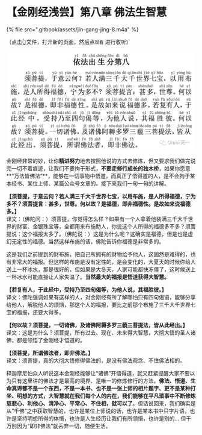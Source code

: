 # 【金刚经浅尝】第八章 佛法生智慧

{% file src=".gitbook/assets/jin-gang-jing-8.m4a" %}

（点击👆文件，打开新的页面，然后点`观看` 进行收听\)

![](.gitbook/assets/image%20%282%29.png)

金刚经非常的妙，让你**精进努力**地去按照他说的方式去修炼，但又要求我们做完说完一切不着痕迹，让我们不要拘于形式，**不要走修行成长的独木桥**，如果你愿意**“万法皆佛法”**，能够在一切事物中悟道，而真正了悟得道的人，是不会拘于某本经书、某位上师、某篇公众号文章的。接下来我们一句一句的讲解。  
  
**【须菩提，于意云何？若人满三千大千世界七宝，以用布施，是人所得福德，宁为多不？须菩提言：甚多，世尊。何以故？是福德，即非福德性。是故如来说福德多。】**  
译文：（佛陀问：）须菩提，你觉得怎么样？如果有一个人拿着他装满三千大千世界的财富、金银珠宝等，全都用来布施助人，你说这个人所得的福德多不多？须菩提说：这个福报太多了。（佛陀说：）这是为什么呢？这确实是福德，但是也是虚幻无定性的福德。当然这样布施的话，佛陀告诉你福德是非常多的。

这是我们之前提到的财布施，把自己所拥有的财物给予他人，这固然是难得的，也有非常大的福报。但这样的布施是没有定性的，是会变化的，大夏天的时候你给人送上一杯冰水，那是很好的，但如果是大冬天，人家可能都快冻僵了，这时候送上一杯冰水可能直接让人家失温了。**当然最大的福报是悟道获得大智慧。**

**【若复有人，于此经中，受持乃至四句偈等，为他人说，其福胜彼。】**  
译文：佛陀强调如果有这样的人，对金刚经有所了解哪怕只有四句偈语，能够分享给他人，解脱他人的烦恼，那这个人的福报，要比之前那个布施了三千大千世界七宝的福报，还要大得多。

**【何以故？须菩提，一切诸佛，及诸佛阿耨多罗三藐三菩提法，皆从此经出。】**  
译文：这是为什么？须菩提，所有过去、现在、未来得大智慧，大彻大悟的圣人诸佛，都是领悟了金刚经才悟道的。

**【须菩提，所谓佛法者，即非佛法。】**  
译文：须菩提，真的大彻大悟修得佛法的，是没有佛法观念、不住佛法相的。

释迦摩尼怕众人听说这本金刚经能够让“诸佛”开悟得道，就又赶紧提醒大家不要以为只有这里讲的佛法才是最高的境界、是唯一的修炼修行的方法。**佛法、悟道、生命真谛都不是一个东西，不是一本书、也不是一张上师的相片题字、更不是某种打坐、明想的方式，大智慧就在我们每个人的内在，我们能够在平凡琐事中不断修炼慈悲心、利他心、清净心、平常心、不住相，就可以了**。但话说回来，我们确实是从“千佛”之中获取智慧的，也许是某位上师说的话，也许是某本书中只字片语，也许是坚持明想所得的体悟，也许是人生经历让我们有所领悟，也许是别的... 但千万别因为“即非佛法”就丢弃一切，随便生活。

